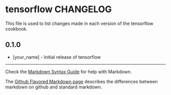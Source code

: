 tensorflow CHANGELOG
======================

This file is used to list changes made in each version of the tensorflow cookbook.

0.1.0
-----
- [your_name] - Initial release of tensorflow

- - -
Check the [Markdown Syntax Guide](http://daringfireball.net/projects/markdown/syntax) for help with Markdown.

The [Github Flavored Markdown page](http://github.github.com/github-flavored-markdown/) describes the differences between markdown on github and standard markdown.
